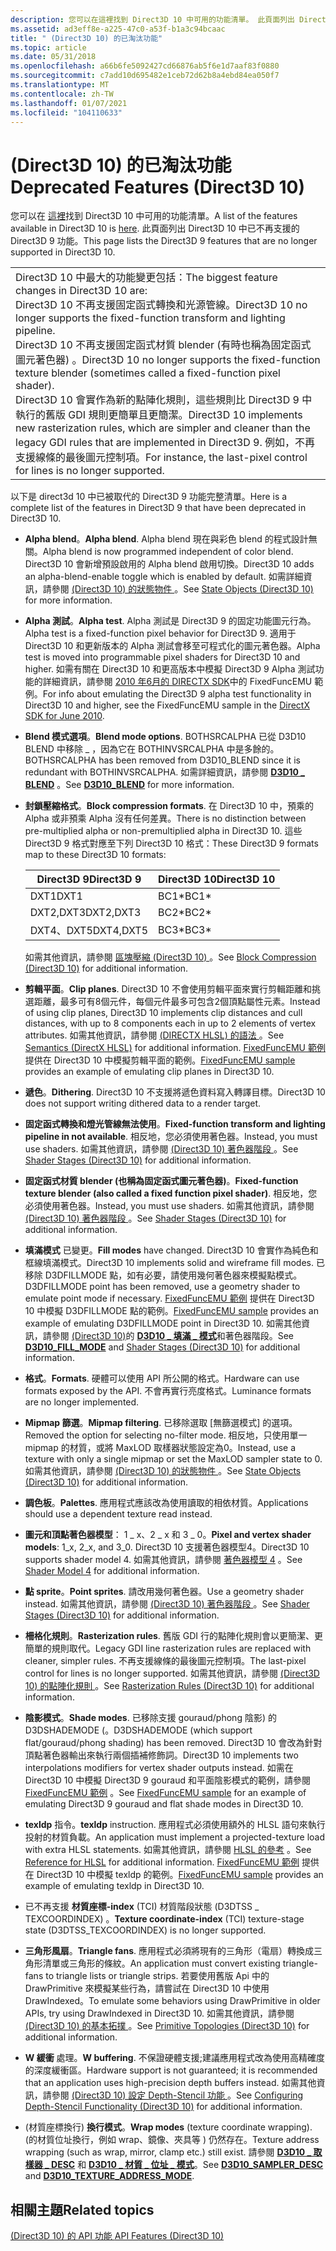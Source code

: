 ```yaml
---
description: 您可以在這裡找到 Direct3D 10 中可用的功能清單。 此頁面列出 Direct3D 10 中已不再支援的 Direct3D 9 功能。
ms.assetid: ad3eff8e-a225-47c0-a53f-b1a3c94bcaac
title: " (Direct3D 10) 的已淘汰功能"
ms.topic: article
ms.date: 05/31/2018
ms.openlocfilehash: a66b6fe5092427cd66876ab5f6e1d7aaf83f0880
ms.sourcegitcommit: c7add10d695482e1ceb72d62b8a4ebd84ea050f7
ms.translationtype: MT
ms.contentlocale: zh-TW
ms.lasthandoff: 01/07/2021
ms.locfileid: "104110633"
---
```

# <a name="deprecated-features-direct3d-10"></a><span data-ttu-id="b397a-104"> (Direct3D 10) 的已淘汰功能</span><span class="sxs-lookup"><span data-stu-id="b397a-104">Deprecated Features (Direct3D 10)</span></span>

<span data-ttu-id="b397a-105">您可以在 [這裡](d3d10-graphics-programming-guide-api-features.md)找到 Direct3D 10 中可用的功能清單。</span><span class="sxs-lookup"><span data-stu-id="b397a-105">A list of the features available in Direct3D 10 is [here](d3d10-graphics-programming-guide-api-features.md).</span></span> <span data-ttu-id="b397a-106">此頁面列出 Direct3D 10 中已不再支援的 Direct3D 9 功能。</span><span class="sxs-lookup"><span data-stu-id="b397a-106">This page lists the Direct3D 9 features that are no longer supported in Direct3D 10.</span></span>



|                                                                                                                                                                                                                                                                                                                                                                                                                                                                                                                       |
|-----------------------------------------------------------------------------------------------------------------------------------------------------------------------------------------------------------------------------------------------------------------------------------------------------------------------------------------------------------------------------------------------------------------------------------------------------------------------------------------------------------------------|
| <span data-ttu-id="b397a-107">Direct3D 10 中最大的功能變更包括：</span><span class="sxs-lookup"><span data-stu-id="b397a-107">The biggest feature changes in Direct3D 10 are:</span></span><br/> <span data-ttu-id="b397a-108">Direct3D 10 不再支援固定函式轉換和光源管線。</span><span class="sxs-lookup"><span data-stu-id="b397a-108">Direct3D 10 no longer supports the fixed-function transform and lighting pipeline.</span></span><br/> <span data-ttu-id="b397a-109">Direct3D 10 不再支援固定函式材質 blender (有時也稱為固定函式圖元著色器) 。</span><span class="sxs-lookup"><span data-stu-id="b397a-109">Direct3D 10 no longer supports the fixed-function texture blender (sometimes called a fixed-function pixel shader).</span></span><br/> <span data-ttu-id="b397a-110">Direct3D 10 會實作為新的點陣化規則，這些規則比 Direct3D 9 中執行的舊版 GDI 規則更簡單且更簡潔。</span><span class="sxs-lookup"><span data-stu-id="b397a-110">Direct3D 10 implements new rasterization rules, which are simpler and cleaner than the legacy GDI rules that are implemented in Direct3D 9.</span></span> <span data-ttu-id="b397a-111">例如，不再支援線條的最後圖元控制項。</span><span class="sxs-lookup"><span data-stu-id="b397a-111">For instance, the last-pixel control for lines is no longer supported.</span></span><br/> |



 

<span data-ttu-id="b397a-112">以下是 direct3d 10 中已被取代的 Direct3D 9 功能完整清單。</span><span class="sxs-lookup"><span data-stu-id="b397a-112">Here is a complete list of the features in Direct3D 9 that have been deprecated in Direct3D 10.</span></span>

-   <span data-ttu-id="b397a-113">**Alpha blend**。</span><span class="sxs-lookup"><span data-stu-id="b397a-113">**Alpha blend**.</span></span> <span data-ttu-id="b397a-114">Alpha blend 現在與彩色 blend 的程式設計無關。</span><span class="sxs-lookup"><span data-stu-id="b397a-114">Alpha blend is now programmed independent of color blend.</span></span> <span data-ttu-id="b397a-115">Direct3D 10 會新增預設啟用的 Alpha blend 啟用切換。</span><span class="sxs-lookup"><span data-stu-id="b397a-115">Direct3D 10 adds an alpha-blend-enable toggle which is enabled by default.</span></span> <span data-ttu-id="b397a-116">如需詳細資訊，請參閱 [ (Direct3D 10) 的狀態物件 ](d3d10-graphics-programming-guide-api-features-state-objects.md) 。</span><span class="sxs-lookup"><span data-stu-id="b397a-116">See [State Objects (Direct3D 10)](d3d10-graphics-programming-guide-api-features-state-objects.md) for more information.</span></span>
-   <span data-ttu-id="b397a-117">**Alpha 測試**。</span><span class="sxs-lookup"><span data-stu-id="b397a-117">**Alpha test**.</span></span> <span data-ttu-id="b397a-118">Alpha 測試是 Direct3D 9 的固定功能圖元行為。</span><span class="sxs-lookup"><span data-stu-id="b397a-118">Alpha test is a fixed-function pixel behavior for Direct3D 9.</span></span> <span data-ttu-id="b397a-119">適用于 Direct3D 10 和更新版本的 Alpha 測試會移至可程式化的圖元著色器。</span><span class="sxs-lookup"><span data-stu-id="b397a-119">Alpha test is moved into programmable pixel shaders for Direct3D 10 and higher.</span></span> <span data-ttu-id="b397a-120">如需有關在 Direct3D 10 和更高版本中模擬 Direct3D 9 Alpha 測試功能的詳細資訊，請參閱 [2010 年6月的 DIRECTX SDK](https://www.microsoft.com/download/en/details.aspx?id=6812)中的 FixedFuncEMU 範例。</span><span class="sxs-lookup"><span data-stu-id="b397a-120">For info about emulating the Direct3D 9 alpha test functionality in Direct3D 10 and higher, see the FixedFuncEMU sample in the [DirectX SDK for June 2010](https://www.microsoft.com/download/en/details.aspx?id=6812).</span></span>
-   <span data-ttu-id="b397a-121">**Blend 模式選項**。</span><span class="sxs-lookup"><span data-stu-id="b397a-121">**Blend mode options**.</span></span> <span data-ttu-id="b397a-122">BOTHSRCALPHA 已從 D3D10 BLEND 中移除 \_ ，因為它在 BOTHINVSRCALPHA 中是多餘的。</span><span class="sxs-lookup"><span data-stu-id="b397a-122">BOTHSRCALPHA has been removed from D3D10\_BLEND since it is redundant with BOTHINVSRCALPHA.</span></span> <span data-ttu-id="b397a-123">如需詳細資訊，請參閱 [**D3D10 \_ BLEND**](/windows/desktop/api/D3D10/ne-d3d10-d3d10_blend) 。</span><span class="sxs-lookup"><span data-stu-id="b397a-123">See [**D3D10\_BLEND**](/windows/desktop/api/D3D10/ne-d3d10-d3d10_blend) for more information.</span></span>
-   <span data-ttu-id="b397a-124">**封鎖壓縮格式**。</span><span class="sxs-lookup"><span data-stu-id="b397a-124">**Block compression formats**.</span></span> <span data-ttu-id="b397a-125">在 Direct3D 10 中，預乘的 Alpha 或非預乘 Alpha 沒有任何差異。</span><span class="sxs-lookup"><span data-stu-id="b397a-125">There is no distinction between pre-multiplied alpha or non-premultiplied alpha in Direct3D 10.</span></span> <span data-ttu-id="b397a-126">這些 Direct3D 9 格式對應至下列 Direct3D 10 格式：</span><span class="sxs-lookup"><span data-stu-id="b397a-126">These Direct3D 9 formats map to these Direct3D 10 formats:</span></span> 

    | <span data-ttu-id="b397a-127">Direct3D 9</span><span class="sxs-lookup"><span data-stu-id="b397a-127">Direct3D 9</span></span> | <span data-ttu-id="b397a-128">Direct3D 10</span><span class="sxs-lookup"><span data-stu-id="b397a-128">Direct3D 10</span></span> |
    |------------|-------------|
    | <span data-ttu-id="b397a-129">DXT1</span><span class="sxs-lookup"><span data-stu-id="b397a-129">DXT1</span></span>       | <span data-ttu-id="b397a-130">BC1\*</span><span class="sxs-lookup"><span data-stu-id="b397a-130">BC1\*</span></span>       |
    | <span data-ttu-id="b397a-131">DXT2,DXT3</span><span class="sxs-lookup"><span data-stu-id="b397a-131">DXT2,DXT3</span></span>  | <span data-ttu-id="b397a-132">BC2\*</span><span class="sxs-lookup"><span data-stu-id="b397a-132">BC2\*</span></span>       |
    | <span data-ttu-id="b397a-133">DXT4、DXT5</span><span class="sxs-lookup"><span data-stu-id="b397a-133">DXT4,DXT5</span></span>  | <span data-ttu-id="b397a-134">BC3\*</span><span class="sxs-lookup"><span data-stu-id="b397a-134">BC3\*</span></span>       |

    

     

    <span data-ttu-id="b397a-135">如需其他資訊，請參閱 [區塊壓縮 (Direct3D 10) ](d3d10-graphics-programming-guide-resources-block-compression.md) 。</span><span class="sxs-lookup"><span data-stu-id="b397a-135">See [Block Compression (Direct3D 10)](d3d10-graphics-programming-guide-resources-block-compression.md) for additional information.</span></span>

-   <span data-ttu-id="b397a-136">**剪輯平面**。</span><span class="sxs-lookup"><span data-stu-id="b397a-136">**Clip planes**.</span></span> <span data-ttu-id="b397a-137">Direct3D 10 不會使用剪輯平面來實行剪輯距離和挑選距離，最多可有8個元件，每個元件最多可包含2個頂點屬性元素。</span><span class="sxs-lookup"><span data-stu-id="b397a-137">Instead of using clip planes, Direct3D 10 implements clip distances and cull distances, with up to 8 components each in up to 2 elements of vertex attributes.</span></span> <span data-ttu-id="b397a-138">如需其他資訊，請參閱 [ (DIRECTX HLSL) 的語法 ](../direct3dhlsl/dx-graphics-hlsl-semantics.md) 。</span><span class="sxs-lookup"><span data-stu-id="b397a-138">See [Semantics (DirectX HLSL)](../direct3dhlsl/dx-graphics-hlsl-semantics.md) for additional information.</span></span> <span data-ttu-id="b397a-139">[FixedFuncEMU 範例](https://msdn.microsoft.com/library/Ee416406(v=VS.85).aspx) 提供在 Direct3D 10 中模擬剪輯平面的範例。</span><span class="sxs-lookup"><span data-stu-id="b397a-139">[FixedFuncEMU sample](https://msdn.microsoft.com/library/Ee416406(v=VS.85).aspx) provides an example of emulating clip planes in Direct3D 10.</span></span>
-   <span data-ttu-id="b397a-140">**遞色**。</span><span class="sxs-lookup"><span data-stu-id="b397a-140">**Dithering**.</span></span> <span data-ttu-id="b397a-141">Direct3D 10 不支援將遞色資料寫入轉譯目標。</span><span class="sxs-lookup"><span data-stu-id="b397a-141">Direct3D 10 does not support writing dithered data to a render target.</span></span>
-   <span data-ttu-id="b397a-142">**固定函式轉換和燈光管線無法使用**。</span><span class="sxs-lookup"><span data-stu-id="b397a-142">**Fixed-function transform and lighting pipeline in not available**.</span></span> <span data-ttu-id="b397a-143">相反地，您必須使用著色器。</span><span class="sxs-lookup"><span data-stu-id="b397a-143">Instead, you must use shaders.</span></span> <span data-ttu-id="b397a-144">如需其他資訊，請參閱 [ (Direct3D 10) 著色器階段 ](/previous-versions//bb205146(v=vs.85)) 。</span><span class="sxs-lookup"><span data-stu-id="b397a-144">See [Shader Stages (Direct3D 10)](/previous-versions//bb205146(v=vs.85)) for additional information.</span></span>
-   <span data-ttu-id="b397a-145">**固定函式材質 blender (也稱為固定函式圖元著色器)**。</span><span class="sxs-lookup"><span data-stu-id="b397a-145">**Fixed-function texture blender (also called a fixed function pixel shader)**.</span></span> <span data-ttu-id="b397a-146">相反地，您必須使用著色器。</span><span class="sxs-lookup"><span data-stu-id="b397a-146">Instead, you must use shaders.</span></span> <span data-ttu-id="b397a-147">如需其他資訊，請參閱 [ (Direct3D 10) 著色器階段 ](/previous-versions//bb205146(v=vs.85)) 。</span><span class="sxs-lookup"><span data-stu-id="b397a-147">See [Shader Stages (Direct3D 10)](/previous-versions//bb205146(v=vs.85)) for additional information.</span></span>
-   <span data-ttu-id="b397a-148">**填滿模式** 已變更。</span><span class="sxs-lookup"><span data-stu-id="b397a-148">**Fill modes** have changed.</span></span> <span data-ttu-id="b397a-149">Direct3D 10 會實作為純色和框線填滿模式。</span><span class="sxs-lookup"><span data-stu-id="b397a-149">Direct3D 10 implements solid and wireframe fill modes.</span></span> <span data-ttu-id="b397a-150">已移除 D3DFILLMODE 點，如有必要，請使用幾何著色器來模擬點模式。</span><span class="sxs-lookup"><span data-stu-id="b397a-150">D3DFILLMODE point has been removed, use a geometry shader to emulate point mode if necessary.</span></span> <span data-ttu-id="b397a-151">[FixedFuncEMU 範例](https://msdn.microsoft.com/library/Ee416406(v=VS.85).aspx) 提供在 Direct3D 10 中模擬 D3DFILLMODE 點的範例。</span><span class="sxs-lookup"><span data-stu-id="b397a-151">[FixedFuncEMU sample](https://msdn.microsoft.com/library/Ee416406(v=VS.85).aspx) provides an example of emulating D3DFILLMODE point in Direct3D 10.</span></span> <span data-ttu-id="b397a-152">如需其他資訊，請參閱 [ (Direct3D 10)](/previous-versions//bb205146(v=vs.85))的 [**D3D10 \_ 填滿 \_ 模式**](/windows/desktop/api/D3D10/ne-d3d10-d3d10_fill_mode)和著色器階段。</span><span class="sxs-lookup"><span data-stu-id="b397a-152">See [**D3D10\_FILL\_MODE**](/windows/desktop/api/D3D10/ne-d3d10-d3d10_fill_mode) and [Shader Stages (Direct3D 10)](/previous-versions//bb205146(v=vs.85)) for additional information.</span></span>
-   <span data-ttu-id="b397a-153">**格式**。</span><span class="sxs-lookup"><span data-stu-id="b397a-153">**Formats**.</span></span> <span data-ttu-id="b397a-154">硬體可以使用 API 所公開的格式。</span><span class="sxs-lookup"><span data-stu-id="b397a-154">Hardware can use formats exposed by the API.</span></span> <span data-ttu-id="b397a-155">不會再實行亮度格式。</span><span class="sxs-lookup"><span data-stu-id="b397a-155">Luminance formats are no longer implemented.</span></span>
-   <span data-ttu-id="b397a-156">**Mipmap 篩選**。</span><span class="sxs-lookup"><span data-stu-id="b397a-156">**Mipmap filtering**.</span></span> <span data-ttu-id="b397a-157">已移除選取 [無篩選模式] 的選項。</span><span class="sxs-lookup"><span data-stu-id="b397a-157">Removed the option for selecting no-filter mode.</span></span> <span data-ttu-id="b397a-158">相反地，只使用單一 mipmap 的材質，或將 MaxLOD 取樣器狀態設定為0。</span><span class="sxs-lookup"><span data-stu-id="b397a-158">Instead, use a texture with only a single mipmap or set the MaxLOD sampler state to 0.</span></span> <span data-ttu-id="b397a-159">如需其他資訊，請參閱 [ (Direct3D 10) 的狀態物件 ](d3d10-graphics-programming-guide-api-features-state-objects.md) 。</span><span class="sxs-lookup"><span data-stu-id="b397a-159">See [State Objects (Direct3D 10)](d3d10-graphics-programming-guide-api-features-state-objects.md) for additional information.</span></span>
-   <span data-ttu-id="b397a-160">**調色板**。</span><span class="sxs-lookup"><span data-stu-id="b397a-160">**Palettes**.</span></span> <span data-ttu-id="b397a-161">應用程式應該改為使用讀取的相依材質。</span><span class="sxs-lookup"><span data-stu-id="b397a-161">Applications should use a dependent texture read instead.</span></span>
-   <span data-ttu-id="b397a-162">**圖元和頂點著色器模型**： 1 \_ x、2 \_ x 和 3 \_ 0。</span><span class="sxs-lookup"><span data-stu-id="b397a-162">**Pixel and vertex shader models**: 1\_x, 2\_x, and 3\_0.</span></span> <span data-ttu-id="b397a-163">Direct3D 10 支援著色器模型4。</span><span class="sxs-lookup"><span data-stu-id="b397a-163">Direct3D 10 supports shader model 4.</span></span> <span data-ttu-id="b397a-164">如需其他資訊，請參閱 [著色器模型 4](../direct3dhlsl/dx-graphics-hlsl-sm4.md) 。</span><span class="sxs-lookup"><span data-stu-id="b397a-164">See [Shader Model 4](../direct3dhlsl/dx-graphics-hlsl-sm4.md) for additional information.</span></span>
-   <span data-ttu-id="b397a-165">**點 sprite**。</span><span class="sxs-lookup"><span data-stu-id="b397a-165">**Point sprites**.</span></span> <span data-ttu-id="b397a-166">請改用幾何著色器。</span><span class="sxs-lookup"><span data-stu-id="b397a-166">Use a geometry shader instead.</span></span> <span data-ttu-id="b397a-167">如需其他資訊，請參閱 [ (Direct3D 10) 著色器階段 ](/previous-versions//bb205146(v=vs.85)) 。</span><span class="sxs-lookup"><span data-stu-id="b397a-167">See [Shader Stages (Direct3D 10)](/previous-versions//bb205146(v=vs.85)) for additional information.</span></span>
-   <span data-ttu-id="b397a-168">**柵格化規則**。</span><span class="sxs-lookup"><span data-stu-id="b397a-168">**Rasterization rules**.</span></span> <span data-ttu-id="b397a-169">舊版 GDI 行的點陣化規則會以更簡潔、更簡單的規則取代。</span><span class="sxs-lookup"><span data-stu-id="b397a-169">Legacy GDI line rasterization rules are replaced with cleaner, simpler rules.</span></span> <span data-ttu-id="b397a-170">不再支援線條的最後圖元控制項。</span><span class="sxs-lookup"><span data-stu-id="b397a-170">The last-pixel control for lines is no longer supported.</span></span> <span data-ttu-id="b397a-171">如需其他資訊，請參閱 [ (Direct3D 10) 的點陣化規則 ](../direct3d11/d3d10-graphics-programming-guide-rasterizer-stage-rules.md) 。</span><span class="sxs-lookup"><span data-stu-id="b397a-171">See [Rasterization Rules (Direct3D 10)](../direct3d11/d3d10-graphics-programming-guide-rasterizer-stage-rules.md) for additional information.</span></span>
-   <span data-ttu-id="b397a-172">**陰影模式**。</span><span class="sxs-lookup"><span data-stu-id="b397a-172">**Shade modes**.</span></span> <span data-ttu-id="b397a-173">已移除支援 gouraud/phong 陰影) 的 D3DSHADEMODE (。</span><span class="sxs-lookup"><span data-stu-id="b397a-173">D3DSHADEMODE (which support flat/gouraud/phong shading) has been removed.</span></span> <span data-ttu-id="b397a-174">Direct3D 10 會改為針對頂點著色器輸出來執行兩個插補修飾詞。</span><span class="sxs-lookup"><span data-stu-id="b397a-174">Direct3D 10 implements two interpolations modifiers for vertex shader outputs instead.</span></span> <span data-ttu-id="b397a-175">如需在 Direct3D 10 中模擬 Direct3D 9 gouraud 和平面陰影模式的範例，請參閱 [FixedFuncEMU 範例](https://msdn.microsoft.com/library/Ee416406(v=VS.85).aspx) 。</span><span class="sxs-lookup"><span data-stu-id="b397a-175">See [FixedFuncEMU sample](https://msdn.microsoft.com/library/Ee416406(v=VS.85).aspx) for an example of emulating Direct3D 9 gouraud and flat shade modes in Direct3D 10.</span></span>
-   <span data-ttu-id="b397a-176">**texldp** 指令。</span><span class="sxs-lookup"><span data-stu-id="b397a-176">**texldp** instruction.</span></span> <span data-ttu-id="b397a-177">應用程式必須使用額外的 HLSL 語句來執行投射的材質負載。</span><span class="sxs-lookup"><span data-stu-id="b397a-177">An application must implement a projected-texture load with extra HLSL statements.</span></span> <span data-ttu-id="b397a-178">如需其他資訊，請參閱 [HLSL 的參考](../direct3dhlsl/dx-graphics-hlsl-reference.md) 。</span><span class="sxs-lookup"><span data-stu-id="b397a-178">See [Reference for HLSL](../direct3dhlsl/dx-graphics-hlsl-reference.md) for additional information.</span></span> <span data-ttu-id="b397a-179">[FixedFuncEMU 範例](https://msdn.microsoft.com/library/Ee416406(v=VS.85).aspx) 提供在 Direct3D 10 中模擬 texldp 的範例。</span><span class="sxs-lookup"><span data-stu-id="b397a-179">[FixedFuncEMU sample](https://msdn.microsoft.com/library/Ee416406(v=VS.85).aspx) provides an example of emulating texldp in Direct3D 10.</span></span>
-   <span data-ttu-id="b397a-180">已不再支援 **材質座標-index** (TCI) 材質階段狀態 (D3DTSS \_ TEXCOORDINDEX) 。</span><span class="sxs-lookup"><span data-stu-id="b397a-180">**Texture coordinate-index** (TCI) texture-stage state (D3DTSS\_TEXCOORDINDEX) is no longer supported.</span></span>
-   <span data-ttu-id="b397a-181">**三角形風扇**。</span><span class="sxs-lookup"><span data-stu-id="b397a-181">**Triangle fans**.</span></span> <span data-ttu-id="b397a-182">應用程式必須將現有的三角形（電扇）轉換成三角形清單或三角形的條紋。</span><span class="sxs-lookup"><span data-stu-id="b397a-182">An application must convert existing triangle-fans to triangle lists or triangle strips.</span></span> <span data-ttu-id="b397a-183">若要使用舊版 Api 中的 DrawPrimitive 來模擬某些行為，請嘗試在 Direct3D 10 中使用 DrawIndexed。</span><span class="sxs-lookup"><span data-stu-id="b397a-183">To emulate some behaviors using DrawPrimitive in older APIs, try using DrawIndexed in Direct3D 10.</span></span> <span data-ttu-id="b397a-184">如需其他資訊，請參閱 [ (Direct3D 10) 的基本拓撲 ](../direct3d11/d3d10-graphics-programming-guide-primitive-topologies.md) 。</span><span class="sxs-lookup"><span data-stu-id="b397a-184">See [Primitive Topologies (Direct3D 10)](../direct3d11/d3d10-graphics-programming-guide-primitive-topologies.md) for additional information.</span></span>
-   <span data-ttu-id="b397a-185">**W 緩衝** 處理。</span><span class="sxs-lookup"><span data-stu-id="b397a-185">**W buffering**.</span></span> <span data-ttu-id="b397a-186">不保證硬體支援;建議應用程式改為使用高精確度的深度緩衝區。</span><span class="sxs-lookup"><span data-stu-id="b397a-186">Hardware support is not guaranteed; it is recommended that an application uses high-precision depth buffers instead.</span></span> <span data-ttu-id="b397a-187">如需其他資訊，請參閱 [ (Direct3D 10) 設定 Depth-Stencil 功能 ](../direct3d11/d3d10-graphics-programming-guide-depth-stencil.md) 。</span><span class="sxs-lookup"><span data-stu-id="b397a-187">See [Configuring Depth-Stencil Functionality (Direct3D 10)](../direct3d11/d3d10-graphics-programming-guide-depth-stencil.md) for additional information.</span></span>
-   <span data-ttu-id="b397a-188"> (材質座標換行) **換行模式**。</span><span class="sxs-lookup"><span data-stu-id="b397a-188">**Wrap modes** (texture coordinate wrapping).</span></span> <span data-ttu-id="b397a-189"> (的材質位址換行，例如 wrap、鏡像、夾具等 ) 仍然存在。</span><span class="sxs-lookup"><span data-stu-id="b397a-189">Texture address wrapping (such as wrap, mirror, clamp etc.) still exist.</span></span> <span data-ttu-id="b397a-190">請參閱 [**D3D10 \_ 取樣器 \_ DESC**](/windows/desktop/api/D3D10/ns-d3d10-d3d10_sampler_desc) 和 [**D3D10 \_ 材質 \_ 位址 \_ 模式**](/windows/desktop/api/D3D10/ne-d3d10-d3d10_texture_address_mode)。</span><span class="sxs-lookup"><span data-stu-id="b397a-190">See [**D3D10\_SAMPLER\_DESC**](/windows/desktop/api/D3D10/ns-d3d10-d3d10_sampler_desc) and [**D3D10\_TEXTURE\_ADDRESS\_MODE**](/windows/desktop/api/D3D10/ne-d3d10-d3d10_texture_address_mode).</span></span>

## <a name="related-topics"></a><span data-ttu-id="b397a-191">相關主題</span><span class="sxs-lookup"><span data-stu-id="b397a-191">Related topics</span></span>

<dl> <dt>

[<span data-ttu-id="b397a-192"> (Direct3D 10) 的 API 功能 </span><span class="sxs-lookup"><span data-stu-id="b397a-192">API Features (Direct3D 10)</span></span>](d3d10-graphics-programming-guide-api-features.md)
</dt> </dl>

 

 
